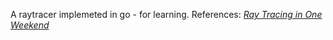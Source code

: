A raytracer implemeted in go - for learning.
References:
[_Ray Tracing in One Weekend_](https://raytracing.github.io/books/RayTracingInOneWeekend.html)